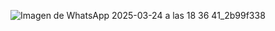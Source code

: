 ![Imagen de WhatsApp 2025-03-24 a las 18 36 41_2b99f338](https://github.com/user-attachments/assets/f8301489-f6cb-4ab7-83e6-003619d80a37)
